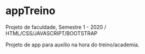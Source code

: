 # appTreino
Projeto de faculdade, Semestre 1 - 2020 / HTML/CSS/JAVASCRIPT/BOOTSTRAP


Projeto de app para auxílio na hora do treino/academia.
